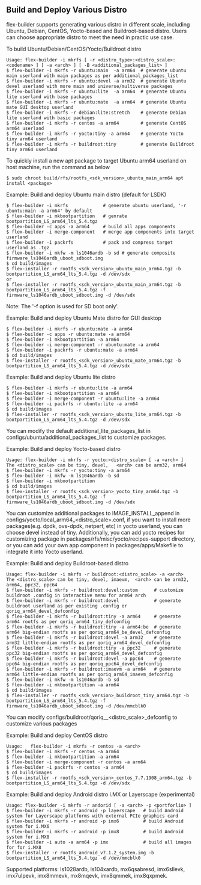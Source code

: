 ## Build and Deploy Various Distro

flex-builder supports generating various distro in different scale, including Ubuntu, Debian, CentOS, Yocto-based and Buildroot-based distro.
Users can choose appropriate distro to meet the need in practic use case.


To build Ubuntu/Debian/CentOS/Yocto/Buildroot distro
```
Usage: flex-builder -i mkrfs [ -r <distro_type>:<distro_scale>:<codename> ] [ -a <arch> ] [ -B <additional_packages_list> ]
$ flex-builder -i mkrfs -r ubuntu:main  -a arm64  # generate ubuntu main userland with main packages as per additional_packages_list
$ flex-builder -i mkrfs -r ubuntu:devel -a arm32  # generate Ubuntu devel userland with more main and universe/multiverse packages
$ flex-builder -i mkrfs -r ubuntu:lite  -a arm64  # generate Ubuntu lite userland with base packages
$ flex-builder -i mkrfs -r ubuntu:mate  -a arm64  # generate Ubuntu mate GUI desktop userland
$ flex-builder -i mkrfs -r debian:lite:stretch    # generate Debian lite userland with basic packages
$ flex-builder -i mkrfs -r centos -a arm64        # generate CentOS arm64 userland
$ flex-builder -i mkrfs -r yocto:tiny -a arm64    # generate Yocto tiny arm64 userland
$ flex-builder -i mkrfs -r buildroot:tiny         # generate Buildroot tiny arm64 userland
```
To quickly install a new apt package to target Ubuntu arm64 userland on host machine, run the command as below
```
$ sudo chroot build/rfs/rootfs_<sdk_version>_ubuntu_main_arm64 apt install <package>
```


Example: Build and deploy Ubuntu main distro (default for LSDK)
```
$ flex-builder -i mkrfs             # generate ubuntu userland, '-r ubuntu:main -a arm64' by default
$ flex-builder -i mkbootpartition   # genrate bootpartition_LS_arm64_lts_5.4.tgz
$ flex-builder -c apps -a arm64     # build all apps components
$ flex-builder -i merge-component   # merge app components into target userland
$ flex-builder -i packrfs           # pack and compress target userland as .tgz
$ flex-builder -i mkfw -m ls1046ardb -b sd # generate composite firmware_ls1046ardb_uboot_sdboot.img
$ cd build/images
$ flex-installer -r rootfs_<sdk_version>_ubuntu_main_arm64.tgz -b bootpartition_LS_arm64_lts_5.4.tgz -d /dev/sdx
or
$ flex-installer -r rootfs_<sdk_version>_ubuntu_main_arm64.tgz -b bootpartition_LS_arm64_lts_5.4.tgz -f firmware_ls1046ardb_uboot_sdboot.img -d /dev/sdx
```
Note: The '-f <firmware> option is used for SD boot only'.



Example: Build and deploy Ubuntu Mate distro for GUI desktop
```
$ flex-builder -i mkrfs -r ubuntu:mate -a arm64
$ flex-builder -c apps -r ubuntu:mate -a arm64
$ flex-builder -i mkbootpartition -a arm64
$ flex-builder -i merge-component -r ubuntu:mate -a arm64
$ flex-builder -i packrfs -r ubuntu:mate -a arm64
$ cd build/images
$ flex-installer -r rootfs_<sdk_version>_ubuntu_mate_arm64.tgz -b bootpartition_LS_arm64_lts_5.4.tgz -d /dev/sdx
```


Example: Build and deploy Ubuntu lite distro
```
$ flex-builder -i mkrfs -r ubuntu:lite -a arm64
$ flex-builder -i mkbootpartition -a arm64
$ flex-builder -i merge-component -r ubuntu:lite -a arm64
$ flex-builder -i packrfs -r ubuntu:lite -a arm64
$ cd build/images
$ flex-installer -r rootfs_<sdk_version>_ubuntu_lite_arm64.tgz -b bootpartition_LS_arm64_lts_5.4.tgz -d /dev/sdx
```
You can modify the default additional_lite_packages_list in configs/ubuntu/additional_packages_list to customize packages.



Example: Build and deploy Yocto-based distro
```
Usage: flex-builder -i mkrfs -r yocto:<distro_scale> [ -a <arch> ]
The <distro_scale> can be tiny, devel,   <arch> can be arm32, arm64
$ flex-builder -i mkrfs -r yocto:tiny -a arm64
$ flex-builder -i mkfw -m ls1046ardb -b sd
$ flex-builder -i mkbootpartition
$ cd build/images
$ flex-installer -r rootfs_<sdk_version>_yocto_tiny_arm64.tgz -b bootpartition_LS_arm64_lts_5.4.tgz -f firmware_ls1046ardb_uboot_sdboot.img -d /dev/sdx
```
You can customize additional packages to IMAGE_INSTALL_append in configs/yocto/local_arm64_<distro_scale>.conf, if you want to install
more packages(e.g. dpdk, ovs-dpdk, netperf, etc) in yocto userland, you can choose devel instead of tiny. Additionally, you can add yocto
recipes for customizing package in packages/rfs/misc/yocto/recipes-support directory, or you can add your own app component in 
packages/apps/Makefile to integrate it into Yocto userland.



Example: Build and deploy Buildroot-based distro
```
Usage: flex-builder -i mkrfs -r buildroot:<distro_scale> -a <arch>
The <distro_scale> can be tiny, devel, imaevm,  <arch> can be arm32, arm64, ppc32, ppc64
$ flex-builder -i mkrfs -r buildroot:devel:custom      # customize buildroot .config in interactive menu for arm64 arch
$ flex-builder -i mkrfs -r buildroot:devel             # generate buildroot userland as per existing .config or qoriq_arm64_devel_defconfig
$ flex-builder -i mkrfs -r buildroot:tiny -a arm64     # generate arm64 rootfs as per qoriq_arm64_tiny_defconfig
$ flex-builder -i mkrfs -r buildroot:tiny -a arm64:be  # generate arm64 big-endian rootfs as per qoriq_arm64_be_devel_defconfig
$ flex-builder -i mkrfs -r buildroot:devel -a arm32    # generate arm32 little-endian rootfs as per qoriq_arm64_devel_defconfig
$ flex-builder -i mkrfs -r buildroot:tiny -a ppc32     # generate ppc32 big-endian rootfs as per qoriq_arm64_devel_defconfig
$ flex-builder -i mkrfs -r buildroot:devel -a ppc64    # generate ppc64 big-endian rootfs as per qoriq_ppc64_devel_defconfig
$ flex-builder -i mkrfs -r buildroot:imaevm -a arm64   # generate arm64 little-endian rootfs as per qoriq_arm64_imaevm_defconfig
$ flex-builder -i mkfw -m ls1046ardb -b sd
$ flex-builder -i mkbootpartition -a arm64
$ cd build/images
$ flex-installer -r rootfs_<sdk_version>_buildroot_tiny_arm64.tgz -b bootpartition_LS_arm64_lts_5.4.tgz -f firmware_ls1046ardb_uboot_sdboot.img -d /dev/mmcblk0
```
You can modify configs/buildroot/qoriq_<arch>_<distro_scale>_defconfig to customize various packages



Example: Build and deploy CentOS distro
```
Usage:   flex-builder -i mkrfs -r centos -a <arch>
$ flex-builder -i mkrfs -r centos -a arm64
$ flex-builder -i mkbootpartition -a arm64
$ flex-builder -i merge-component -r centos -a arm64
$ flex-builder -i packrfs -r centos -a arm64
$ cd build/images
$ flex-installer -r rootfs_<sdk_version>_centos_7.7.1908_arm64.tgz -b bootpartition_LS_arm64_lts_5.4.tgz -d /dev/sdx
```



Example: Build and deploy Android distro i.MX or Layerscape (experimental)
```
Usage: flex-builder -i mkrfs -r andorid [ -a <arch> -p <portforlio> ]
$ flex-builder -i mkrfs -r android -p layerscape   # build Android system for Layerscape platforms with external PCIe graphics card
$ flex-builder -i mkrfs -r android -p imx6         # build Android system for i.MX6
$ flex-builder -i mkrfs -r android -p imx8         # build Android system for i.MX8
$ flex-builder -i auto -a arm64 -p imx             # build all images for for i.MX8
$ flex-installer -r rootfs_android_v7.1.2_system.img -b bootpartition_LS_arm64_lts_5.4.tgz -d /dev/mmcblk0
```
Supported platforms: ls1028ardb, ls104xardb, mx6qsabresd, imx6sllevk, imx7ulpevk, imx8mmevk, mx8mqevk, imx8qmmek, imx8qxpmek.
